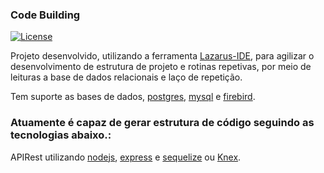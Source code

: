 ### Code Building

[![License](https://img.shields.io/badge/license-MIT-brightgreen.svg?style=flat-square)](/LICENSE)

Projeto desenvolvido, utilizando a ferramenta [Lazarus-IDE](https://www.lazarus-ide.org/), para agilizar o desenvolvimento de estrutura de projeto e rotinas repetivas, por meio de leituras a base de dados relacionais e laço de repetição. 

Tem suporte as bases de dados, [postgres](https://www.postgresql.org/), [mysql](https://www.mysql.com/) e [firebird](https://firebirdsql.org/).

### Atuamente é capaz de gerar estrutura de código seguindo as tecnologias abaixo.:
APIRest utilizando [nodejs](https://nodejs.dev/), [express](https://www.npmjs.com/package/express) e [sequelize](https://sequelize.org/) ou [Knex](https://knexjs.org/).
